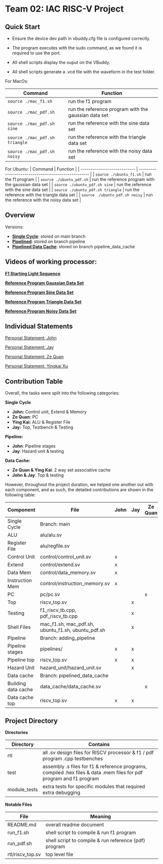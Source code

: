 # **Team 02: IAC RISC-V Project**

## Quick Start

- Ensure the device dev path in vbuddy.cfg file is configured correctly.

- The program executes with the sudo command, as we found it is required to use the port.

- All shell scripts display the ouput on the VBuddy.

- All shell scripts generate a .vcd file with the waveform in the test folder.

For MacOs:

| Command                        | Function                                             |
| ------------------------------ | ---------------------------------------------------- |
| `source ./mac_f1.sh`           | run the f1 program                                   |
| `source ./mac_pdf.sh`          | run the reference program with the gaussian data set |
| `source ./mac_pdf.sh sine`     | run the reference with the sine data set             |
| `source ./mac_pdf.sh triangle` | run the reference with the triangle data set         |
| `source ./mac_pdf.sh noisy`    | run the reference with the noisy data set            |

For Ubuntu:
| Command | Function |
| ---------------------------- | ---------------------------------------------------- |
| `source ./ubuntu_f1.sh` | run the f1 program |
| `source ./ubuntu_pdf.sh` | run the reference program with the gaussian data set |
| `source ./ubuntu_pdf.sh sine` | run the reference with the sine data set |
| `source ./ubuntu_pdf.sh triangle` | run the reference with the triangle data set |
| `source ./ubuntu_pdf.sh noisy` | run the reference with the noisy data set |

## Overview

Versions:

- [**Single Cycle**](https://github.com/johnyeocx/iac-project-team02/tree/main): stored on main branch
- [**Pipelined**](https://github.com/johnyeocx/iac-project-team02/tree/pipeline): stored on branch pipeline
- [**Pipelined Data Cache**](https://github.com/johnyeocx/iac-project-team02/tree/pipeline_data_cache): stored on branch pipeline_data_cache

## Videos of working processor:

[**F1 Starting Light Sequence**](https://www.youtube.com/watch?v=ZEgYNSm-2rE)

[**Reference Program Gaussian Data Set**](https://www.youtube.com/watch?v=L19uE8GNIMg)

[**Reference Program Sine Data Set**](https://www.youtube.com/watch?v=gi-OaK2o7cQ)

[**Reference Program Triangle Data Set**](https://www.youtube.com/watch?v=-6ea5gQGjow)

[**Reference Program Noisy Data Set**](https://www.youtube.com/watch?v=wLEnNPWv9hE)

## Individual Statements

[Personal Statement: John](./statements/john_yeo.md)

[Personal Statement: Jay](./statements/Jay.md)

[Personal Statement: Ze Quan](./statements/ze_quan.md)

[Personal Statement: Yingkai Xu](./statements/ying_kai.md)

## Contribution Table

Overall, the tasks were split into the following categories:

**Single Cycle**

- **John:** Control unit, Extend & Memory
- **Ze Quan:** PC
- **Ying Kai:** ALU & Register File
- **Jay:** Top, Testbench & Testing

**Pipeline:**

- **John**: Pipeline stages
- **Jay**: Hazard unit & testing

**Data Cache:**

- **Ze Quan & Ying Kai**: 2 way set associative cache
- **John & Jay**: Top & testing

However, throughout the project duration, we helped one another out with each component, and as such, the detailed contributions are shown in the following table:

| Component           | File                                               | John | Jay | Ze Quan | Ying Kai |
| ------------------- | -------------------------------------------------- | ---- | --- | ------- | -------- |
| Single Cycle        | Branch: main                                       |      |     |         |          |
| ALU                 | alu/alu.sv                                         |      |     |         | x        |
| Register File       | alu/regfile.sv                                     |      |     |         | x        |
| Control Unit        | control/control_unit.sv                            | x    |     |         |          |
| Extend              | control/extend.sv                                  | x    |     |         |          |
| Data Mem            | control/data_memory.sv                             | x    |     |         |          |
| Instruction Mem     | control/instruction_memory.sv                      | x    |     |         |          |
| PC                  | pc/pc.sv                                           |      |     | x       |          |
| Top                 | riscv_top.sv                                       |      | x   |         |          |
| Testing             | f1_riscv_tb.cpp, pdf_riscv_tb.cpp                  |      | x   |         |          |
| Shell Files         | mac_f1.sh, mac_pdf.sh, ubuntu_f1.sh, ubuntu_pdf.sh |      | x   |         |          |
| Pipeline            | Branch: adding_pipeline                            |      |     |         |          |
| Pipeline stages     | pipelines/                                         | x    | x   |         |          |
| Pipeline top        | riscv_top.sv                                       | x    | x   |         |          |
| Hazard Unit         | hazard_unit/hazard_unit.sv                         |      | x   |         |          |
| Data cache          | Branch: pipelined_data_cache                       |      |     |         |          |
| Building data cache | data_cache/data_cache.sv                           |      |     | x       | x        |
| Data cache top      | riscv_top.sv                                       | x    | x   |         |          |

## **Project Directory**

**Directories**

| Directory    | Contains                                                                                                            |
| ------------ | ------------------------------------------------------------------------------------------------------------------- |
| rtl          | all .sv design files for RISCV processor & f1 / pdf program .cpp testbenches                                        |
| test         | assembly .s files for f1 & reference programs, compiled .hex files & data .mem files for pdf program and f1 program |
| module_tests | extra tests for specific modules that required extra debugging                                                      |

**Notable Files**

| File             | Meaning                                               |
| ---------------- | ----------------------------------------------------- |
| README.md        | overall readme document                               |
| run_f1.sh        | shell script to compile & run f1 program              |
| run_pdf.sh       | shell script to compile & run reference (pdf) program |
| rtl/riscv_top.sv | top level file                                        |
